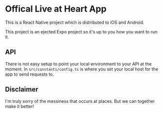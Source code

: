 # Offical Live at Heart App

This is a React Native project which is distributed to iOS and Android.

This project is an ejected Expo project so it's up to you how you want to run it.

## API

There is not easy setup to point your local environment to your API at the moment. In `src/constants/config.ts` is where you set your local host for the app to send requests to.

## Disclaimer

I'm truly sorry of the messiness that occurs at places. But we can together make it better!
